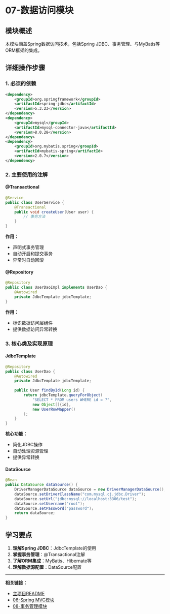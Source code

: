 # 07-数据访问模块

## 模块概述
本模块涵盖Spring数据访问技术，包括Spring JDBC、事务管理、与MyBatis等ORM框架的集成。

## 详细操作步骤

### 1. 必须的依赖

```xml
<dependency>
    <groupId>org.springframework</groupId>
    <artifactId>spring-jdbc</artifactId>
    <version>5.3.23</version>
</dependency>
<dependency>
    <groupId>mysql</groupId>
    <artifactId>mysql-connector-java</artifactId>
    <version>8.0.28</version>
</dependency>
<dependency>
    <groupId>org.mybatis.spring</groupId>
    <artifactId>mybatis-spring</artifactId>
    <version>2.0.7</version>
</dependency>
```

### 2. 主要使用的注解

#### @Transactional
```java
@Service
public class UserService {
    @Transactional
    public void createUser(User user) {
        // 事务方法
    }
}
```

**作用：**
- 声明式事务管理
- 自动开启和提交事务
- 异常时自动回滚

#### @Repository
```java
@Repository
public class UserDaoImpl implements UserDao {
    @Autowired
    private JdbcTemplate jdbcTemplate;
}
```

**作用：**
- 标识数据访问层组件
- 提供数据访问异常转换

### 3. 核心类及实现原理

#### JdbcTemplate
```java
@Repository
public class UserDao {
    @Autowired
    private JdbcTemplate jdbcTemplate;
    
    public User findById(Long id) {
        return jdbcTemplate.queryForObject(
            "SELECT * FROM users WHERE id = ?", 
            new Object[]{id}, 
            new UserRowMapper()
        );
    }
}
```

**核心功能：**
- 简化JDBC操作
- 自动处理资源管理
- 提供异常转换

#### DataSource
```java
@Bean
public DataSource dataSource() {
    DriverManagerDataSource dataSource = new DriverManagerDataSource();
    dataSource.setDriverClassName("com.mysql.cj.jdbc.Driver");
    dataSource.setUrl("jdbc:mysql://localhost:3306/test");
    dataSource.setUsername("root");
    dataSource.setPassword("password");
    return dataSource;
}
```

## 学习要点

1. **理解Spring JDBC**：JdbcTemplate的使用
2. **掌握事务管理**：@Transactional注解
3. **了解ORM集成**：MyBatis、Hibernate等
4. **理解数据源配置**：DataSource配置

---

**相关链接：**
- [主项目README](../README.md)
- [06-Spring MVC模块](../06-spring-mvc/README.md)
- [08-事务管理模块](../08-transaction/README.md) 